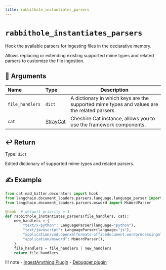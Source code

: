 ```yaml
---
title: rabbithole_instantiates_parsers
---
```


# `rabbithole_instantiates_parsers`

Hook the available parsers for ingesting files in the declarative memory.

Allows replacing or extending existing supported mime types and related parsers to customize the file ingestion.

## &#128196; Arguments

| Name            | Type                                                                    | Description                                                                                 |
|:----------------|:------------------------------------------------------------------------|---------------------------------------------------------------------------------------------|
| `file_handlers` | `dict`                                                                  | A dictionary in which keys are the supported mime types and values are the related parsers. |
| `cat`           | [StrayCat](../../../framework/cat-components/cheshire_cat/stray_cat.md) | Cheshire Cat instance, allows you to use the framework components.                          |

## &#x21A9;&#xFE0F; Return

Type: `dict`

Edited dictionary of supported mime types and related parsers.

## &#9997; Example

```python
from cat.mad_hatter.decorators import hook
from langchain.document_loaders.parsers.language.language_parser import LanguageParser
from langchain.document_loaders.parsers.msword import MsWordParser

@hook  # default priority = 1
def rabbithole_instantiates_parsers(file_handlers, cat):
    new_handlers = {
        "text/x-python": LanguageParser(language="python"),
        "text/javascript": LanguageParser(language="js"),
        "application/vnd.openxmlformats-officedocument.wordprocessingml.document": MsWordParser(),
        "application/msword": MsWordParser(),
    }
    file_handlers = file_handlers | new_handlers
    return file_handlers
```

!!! note
    - [IngestAnything Plugin](https://github.com/Furrmidable-Crew/IngestAnything)
    - [Debugger plugin](https://github.com/sambarza/cc-vscode-debugpy)
